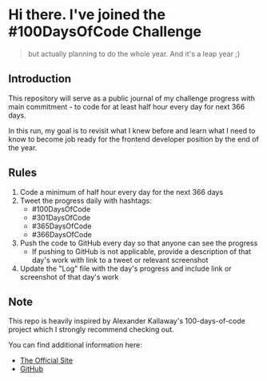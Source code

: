 # Hi there. I've  joined the #100DaysOfCode Challenge
> but actually planning to do the whole year. And it's a leap year ;)

## Introduction
This repository will serve as a public journal of my challenge progress with main commitment - to code for at least half hour every day for next 366 days.

In this run, my goal is to revisit what I knew before and learn what I need to know to become job ready for the frontend developer position by the end of the year.

## Rules
1. Code a minimum of half hour every day for the next 366 days
2. Tweet the progress daily with hashtags:
    - #100DaysOfCode
    - #301DaysOfCode
    - #365DaysOfCode
    - #366DaysOfCode
3. Push the code to GitHub every day so that anyone can see the progress
    - If pushing to GitHub is not applicable, provide a description of that day's work with link to a tweet or relevant screenshot
4. Update the "Log" file with the day's progress and include link or screenshot of that day's work

## Note
This repo is heavily inspired by Alexander Kallaway's 100-days-of-code project which I strongly recommend checking out.

You can find additional information here:
* [The Official Site](https://www.100daysofcode.com/)
* [GitHub](https://github.com/kallaway)